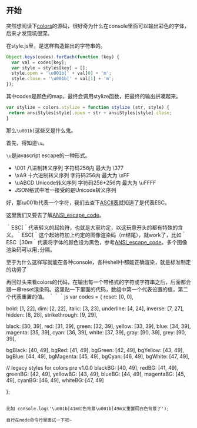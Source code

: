 ## 开始

突然想阅读下[colors](https://github.com/Marak/colors.js)的源码，很好奇为什么在console里面可以输出彩色的字体，后来才发现坑很深。

在style.js里，是这样构造输出的字符串的。
```js
Object.keys(codes).forEach(function (key) {
  var val = codes[key];
  var style = styles[key] = [];
  style.open = '\u001b[' + val[0] + 'm';
  style.close = '\u001b[' + val[1] + 'm';
});
```

 其中codes是颜色的map，最终会调用stylize函数，把最终的输出拼凑起来。

 ```js
 var stylize = colors.stylize = function stylize (str, style) {
  return ansiStyles[style].open + str + ansiStyles[style].close;
}
 ```
那么`\u001b[`这些又是什么鬼。

首先，得知道`\u`。

`\u`是javascript escape的一种形式。

- \001 八进制转义序列 字符码256内 最大为 \377
- \xA9 十六进制转义序列 字符码256内 最大为 \xFF
- \uABCD Unicode转义序列 字符码256*256内 最大为 \uFFFF
- JSON格式中唯一接受的是Unicode转义序列

好，那\u001b代表一个字符，我们去查下[ASCII表](http://en.wikipedia.org/wiki/ASCII)就知道了是代表ESC。

这里我们又要去了解[ANSI_escape_code](http://en.wikipedia.org/wiki/ANSI_escape_code#Colors)。

｀ESC[｀代表转义的起始符，也就是大家约定，以这玩意开头的都有特殊的含义。｀ESC[｀这个起始符加上约定的图像渲染码（m结尾），就work了，比如｀ESC［30m｀代表将字体的颜色设为黑色，参考[ANSI_escape_code](http://en.wikipedia.org/wiki/ANSI_escape_code#Colors)。多个图像渲染码可以用`;`分隔。

至于为什么这样写就能在各种console，各种shell中都能正确渲染，就是标准制定的功劳了

再回过头来看colors的代码，在输出每一个带格式的字符或字符串之后，后面都会跟一串reset渲染码。这里贴一下里面的代码，数组中第一个代表设置的值，第二个代表重置的值。
｀｀｀js
var codes = {
  reset: [0, 0],

  bold: [1, 22],
  dim: [2, 22],
  italic: [3, 23],
  underline: [4, 24],
  inverse: [7, 27],
  hidden: [8, 28],
  strikethrough: [9, 29],

  black: [30, 39],
  red: [31, 39],
  green: [32, 39],
  yellow: [33, 39],
  blue: [34, 39],
  magenta: [35, 39],
  cyan: [36, 39],
  white: [37, 39],
  gray: [90, 39],
  grey: [90, 39],

  bgBlack: [40, 49],
  bgRed: [41, 49],
  bgGreen: [42, 49],
  bgYellow: [43, 49],
  bgBlue: [44, 49],
  bgMagenta: [45, 49],
  bgCyan: [46, 49],
  bgWhite: [47, 49],

  // legacy styles for colors pre v1.0.0
  blackBG: [40, 49],
  redBG: [41, 49],
  greenBG: [42, 49],
  yellowBG: [43, 49],
  blueBG: [44, 49],
  magentaBG: [45, 49],
  cyanBG: [46, 49],
  whiteBG: [47, 49]

};
```

比如 console.log('\u001b[41m红色背景\u001b[49m又重置回白色背景了');

自行在node命令行里面试一下吧~